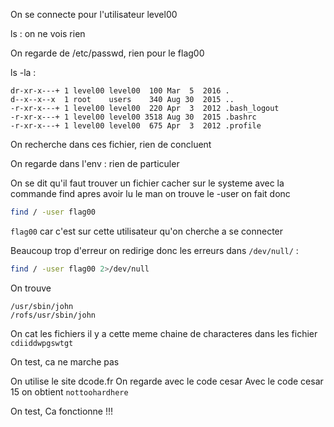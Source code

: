 On se connecte pour l'utilisateur level00

ls : on ne vois rien

On regarde de /etc/passwd, rien pour le flag00

ls -la :

```
dr-xr-x---+ 1 level00 level00  100 Mar  5  2016 .
d--x--x--x  1 root    users    340 Aug 30  2015 ..
-r-xr-x---+ 1 level00 level00  220 Apr  3  2012 .bash_logout
-r-xr-x---+ 1 level00 level00 3518 Aug 30  2015 .bashrc
-r-xr-x---+ 1 level00 level00  675 Apr  3  2012 .profile
```

On recherche dans ces fichier, rien de concluent

On regarde dans l'env : rien de particuler 

On se dit qu'il faut trouver un fichier cacher sur le systeme
avec la commande find
apres avoir lu le man on trouve le -user on fait donc
```bash
find / -user flag00
```
`flag00` car c'est sur cette utilisateur qu'on cherche a se connecter

Beaucoup trop d'erreur on redirige donc les erreurs dans `/dev/null/` :
```bash
find / -user flag00 2>/dev/null
```

On trouve
```
/usr/sbin/john
/rofs/usr/sbin/john
```

On cat les fichiers il y a cette meme chaine de characteres dans les fichier
`cdiiddwpgswtgt`

On test, ca ne marche pas 

On utilise le site dcode.fr
On regarde avec le code cesar
Avec le code cesar 15 on obtient `nottoohardhere`

On test, Ca fonctionne !!!